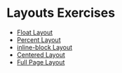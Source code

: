 Layouts Exercises
==================

- [Float Layout](../../exercises/150-float-layout.html)
- [Percent Layout](../../exercises/160-percent-layout.html)
- [inline-block Layout](../../exercises/170-inline-block-layout.html)
- [Centered Layout](../../exercises/180-centered-layout.html)
- [Full Page Layout](../../exercises/190-full-page-layout.html)
